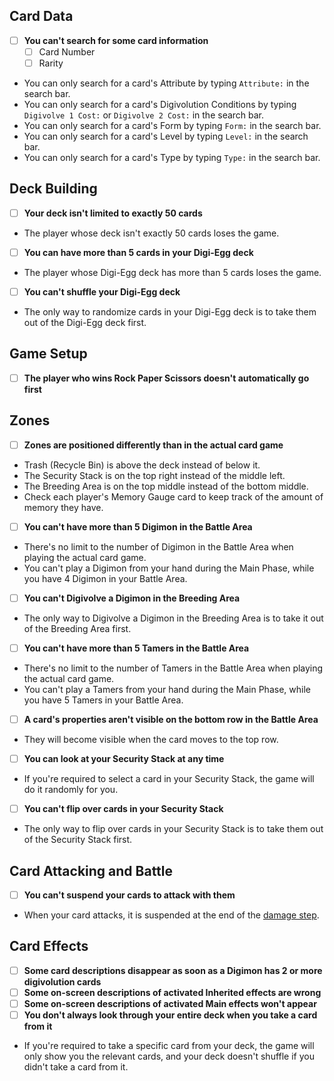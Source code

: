 ## Card Data
- [ ] **You can't search for some card information**
	- [ ] Card Number
	- [ ] Rarity
- You can only search for a card's Attribute by typing `Attribute:` in the search bar.
- You can only search for a card's Digivolution Conditions by typing `Digivolve 1 Cost:` or `Digivolve 2 Cost:` in the search bar.
- You can only search for a card's Form by typing `Form:` in the search bar.
- You can only search for a card's Level by typing `Level:` in the search bar.
- You can only search for a card's Type by typing `Type:` in the search bar.
## Deck Building
- [ ] **Your deck isn't limited to exactly 50 cards**
- The player whose deck isn't exactly 50 cards loses the game.
- [ ] **You can have more than 5 cards in your Digi-Egg deck**
- The player whose Digi-Egg deck has more than 5 cards loses the game.
- [ ] **You can't shuffle your Digi-Egg deck**
- The only way to randomize cards in your Digi-Egg deck is to take them out of the Digi-Egg deck first.
## Game Setup
- [ ] **The player who wins Rock Paper Scissors doesn't automatically go first**
## Zones
- [ ] **Zones are positioned differently than in the actual card game**
- Trash (Recycle Bin) is above the deck instead of below it.
- The Security Stack is on the top right instead of the middle left.
- The Breeding Area is on the top middle instead of the bottom middle.
- Check each player's Memory Gauge card to keep track of the amount of memory they have.
- [ ] **You can't have more than 5 Digimon in the Battle Area**
- There's no limit to the number of Digimon in the Battle Area when playing the actual card game.
- You can't play a Digimon from your hand during the Main Phase, while you have 4 Digimon in your Battle Area.
- [ ] **You can't Digivolve a Digimon in the Breeding Area**
- The only way to Digivolve a Digimon in the Breeding Area is to take it out of the Breeding Area first.
- [ ] **You can't have more than 5 Tamers in the Battle Area**
- There's no limit to the number of Tamers in the Battle Area when playing the actual card game.
- You can't play a Tamers from your hand during the Main Phase, while you have 5 Tamers in your Battle Area.
- [ ] **A card's properties aren't visible on the bottom row in the Battle Area**
- They will become visible when the card moves to the top row.
- [ ] **You can look at your Security Stack at any time**
- If you're required to select a card in your Security Stack, the game will do it randomly for you.
- [ ] **You can't flip over cards in your Security Stack**
- The only way to flip over cards in your Security Stack is to take them out of the Security Stack first.
## Card Attacking and Battle
- [ ] **You can't suspend your cards to attack with them**
- When your card attacks, it is suspended at the end of the [damage step](https://yugioh.fandom.com/wiki/Damage_Step).
## Card Effects
- [ ] **Some card descriptions disappear as soon as a Digimon has 2 or more digivolution cards**
- [ ] **Some on-screen descriptions of activated Inherited effects are wrong**
- [ ] **Some on-screen descriptions of activated Main effects won't appear**
- [ ] **You don't always look through your entire deck when you take a card from it**
- If you're required to take a specific card from your deck, the game will only show you the relevant cards, and your deck doesn't shuffle if you didn't take a card from it.
